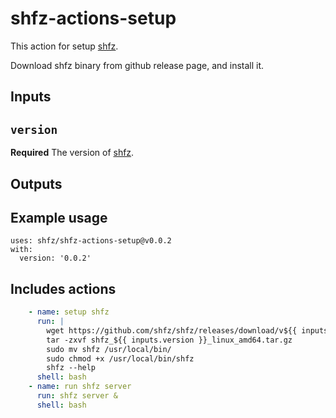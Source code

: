 # shfz-actions-setup

This action for setup [shfz](https://github.com/shfz/shfz).

Download shfz binary from github release page, and install it.

## Inputs

## `version`

**Required** The version of [shfz](https://github.com/shfz/shfz).

## Outputs

## Example usage

```
uses: shfz/shfz-actions-setup@v0.0.2
with:
  version: '0.0.2'
```

## Includes actions

```yml
    - name: setup shfz
      run: |
        wget https://github.com/shfz/shfz/releases/download/v${{ inputs.version }}/shfz_${{ inputs.version }}_linux_amd64.tar.gz
        tar -zxvf shfz_${{ inputs.version }}_linux_amd64.tar.gz
        sudo mv shfz /usr/local/bin/
        sudo chmod +x /usr/local/bin/shfz
        shfz --help
      shell: bash
    - name: run shfz server
      run: shfz server &
      shell: bash
```
